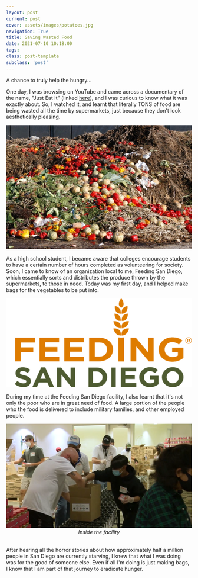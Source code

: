 ```yaml
---
layout: post
current: post
cover: assets/images/potatoes.jpg
navigation: True
title: Saving Wasted Food
date: 2021-07-10 10:18:00
tags:
class: post-template
subclass: 'post'
---
```




A chance to truly help the hungry...




One day, I was browsing on YouTube and came across a documentary of the name, "Just Eat It" (linked <a href="https://www.youtube.com/watch?v=BR1Y-ieyfjU">here</a>), and I was curious to know what it was exactly about. So, I watched it, and learnt that literally TONS of food are being wasted all the time by supermarkets, just because they don't look aesthetically pleasing. 


<img src="assets/images/wastedfood.jpeg" width=600 alt="photo"/>
<br>


As a high school student, I became aware that colleges encourage students to have a certain number of hours completed as volunteering for society. Soon, I came to know of an organization local to me, Feeding San Diego, which essentially sorts and distributes the produce thrown by the supermarkets, to those in need. Today was my first day, and I helped make bags for the vegetables to be put into. 


<img src="assets/images/feedingsandiego.png" width=600 alt="logo"/>
<br>


During my time at the Feeding San Diego facility, I also learnt that it's not only the poor who are in great need of food. A large portion of the people who the food is delivered to include military families, and other employed people. 


<img src="assets/images/feedingsandiegofacility.png" width=600 alt="photo"/>
<center><i>Inside the facility</i></center>
<br>


After hearing all the horror stories about how approximately half a million people in San Diego are currently starving, I knew that what I was doing was for the good of someone else. Even if all I'm doing is just making bags, I know that I am part of that journey to eradicate hunger. 